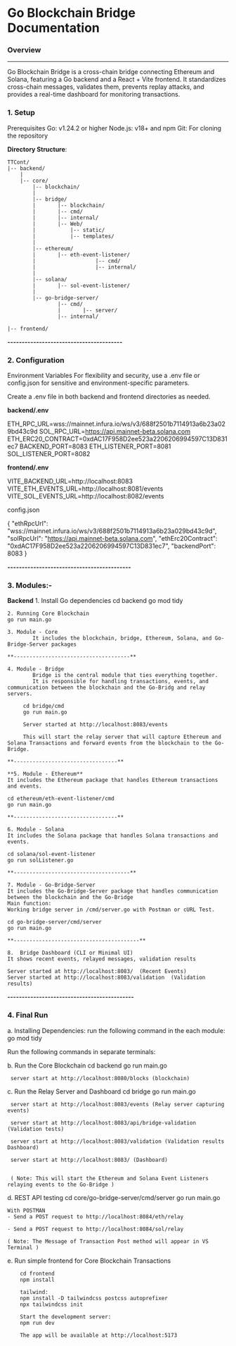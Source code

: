 Go Blockchain Bridge Documentation
=====================================

### Overview
--------
Go Blockchain Bridge is a cross-chain bridge connecting Ethereum and Solana, featuring a Go backend and a React + Vite frontend. It standardizes cross-chain messages, validates them, prevents replay attacks, and provides a real-time dashboard for monitoring transactions.

### 1. Setup
Prerequisites
Go: v1.24.2 or higher
Node.js: v18+ and npm
Git: For cloning the repository

 **Directory Structure**:
  
    TTCont/
    |-- backend/
        |
        |-- core/
            |-- blockchain/ 
            |
            |-- bridge/ 
            |       |-- blockchain/
            |       |-- cmd/
            |       |-- internal/   
            |       |-- Web/ 
            |           |-- static/
            |           |-- templates/ 
            |
            |-- ethereum/
            |       |-- eth-event-listener/
            |                   |-- cmd/
            |                   |-- internal/
            |
            |-- solana/
            |       |-- sol-event-listener/
            |     
            |-- go-bridge-server/
                    |-- cmd/ 
                    |       |-- server/
                    |-- internal/

    |-- frontend/


**----------------------------------------**

### 2. Configuration
Environment Variables
For flexibility and security, use a .env file or config.json for sensitive and environment-specific parameters.

Create a .env file in both backend and frontend directories as needed.

**backend/.env**

ETH_RPC_URL=wss://mainnet.infura.io/ws/v3/688f2501b7114913a6b23a029bd43c9d
SOL_RPC_URL=https://api.mainnet-beta.solana.com
ETH_ERC20_CONTRACT=0xdAC17F958D2ee523a2206206994597C13D831ec7
BACKEND_PORT=8083
ETH_LISTENER_PORT=8081
SOL_LISTENER_PORT=8082

**frontend/.env**

VITE_BACKEND_URL=http://localhost:8083
VITE_ETH_EVENTS_URL=http://localhost:8081/events
VITE_SOL_EVENTS_URL=http://localhost:8082/events

config.json

{
  "ethRpcUrl": "wss://mainnet.infura.io/ws/v3/688f2501b7114913a6b23a029bd43c9d",
  "solRpcUrl": "https://api.mainnet-beta.solana.com",
  "ethErc20Contract": "0xdAC17F958D2ee523a2206206994597C13D831ec7",
  "backendPort": 8083
}

**-------------------------------------------**

### 3. Modules:-
**Backend**
    1. Install Go dependencies
    cd backend
    go mod tidy

    2. Running Core Blockchain 
    go run main.go

    3. Module - Core
            It includes the blockchain, bridge, Ethereum, Solana, and Go-Bridge-Server packages
    
    **-------------------------------------**

    4. Module - Bridge        
            Bridge is the central module that ties everything together.
            It is responsible for handling transactions, events, and communication between the blockchain and the Go-Bridg and relay servers.

         cd bridge/cmd
         go run main.go

         Server started at http://localhost:8083/events

         This will start the relay server that will capture Ethereum and Solana Transactions and forward events from the blockchain to the Go-Bridge.
    
    **---------------------------------**

    **5. Module - Ethereum**
    It includes the Ethereum package that handles Ethereum transactions and events.

    cd ethereum/eth-event-listener/cmd
    go run main.go

    **---------------------------------**

    6. Module - Solana
    It includes the Solana package that handles Solana transactions and events.

    cd solana/sol-event-listener
    go run solListener.go

    **-------------------------------------**

    7. Module - Go-Bridge-Server
    It includes the Go-Bridge-Server package that handles communication between the blockchain and the Go-Bridge
    Main function: 
    Working bridge server in /cmd/server.go with Postman or cURL Test.

    cd go-bridge-server/cmd/server
    go run main.go

    **----------------------------------------**

    8.  Bridge Dashboard (CLI or Minimal UI)
    It shows recent events, relayed messages, validation results
    
    Server started at http://localhost:8083/  (Recent Events)
    Server started at http://localhost:8083/validation  (Validation results)

**--------------------------------------------**

### 4. Final Run
 
 a. Installing Dependencies:
    run the following command in the each module:
    go mod tidy

 
 Run the following commands in separate terminals:

 b. Run the Core Blockchain 
     cd backend
     go run main.go

     server start at http://localhost:8080/blocks (blockchain)

 c. Run the Relay Server and Dashboard
     cd bridge
     go run main.go

     server start at http://localhost:8083/events (Relay server capturing events)

     server start at http://localhost:8083/api/bridge-validation (Validation tests)

     server start at http://localhost:8083/validation (Validation results Dashboard)

     server start at http://localhost:8083/ (Dashboard)


     ( Note: This will start the Ethereum and Solana Event Listeners relaying events to the Go-Bridge )

 d. REST API testing
    cd core/go-bridge-server/cmd/server
    go run main.go

    With POSTMAN
    - Send a POST request to http://localhost:8084/eth/relay

    - Send a POST request to http://localhost:8084/sol/relay

    ( Note: The Message of Transaction Post method will appear in VS Terminal )


  e. Run simple frontend for Core Blockchain Transactions

        cd frontend
        npm install
        
        tailwind:
        npm install -D tailwindcss postcss autoprefixer
        npx tailwindcss init

        Start the development server:
        npm run dev

        The app will be available at http://localhost:5173
